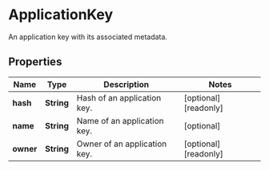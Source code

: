 

# ApplicationKey

An application key with its associated metadata.
## Properties

Name | Type | Description | Notes
------------ | ------------- | ------------- | -------------
**hash** | **String** | Hash of an application key. |  [optional] [readonly]
**name** | **String** | Name of an application key. |  [optional]
**owner** | **String** | Owner of an application key. |  [optional] [readonly]



